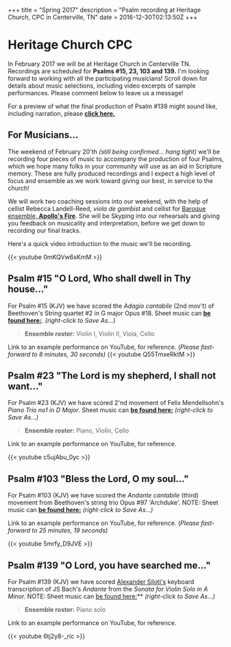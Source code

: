 +++
title = "Spring 2017"
description = "Psalm recording at Heritage Church, CPC in Centerville, TN"
date = 2016-12-30T02:13:50Z
+++

# Heritage Church CPC

In February 2017 we will be at Heritage Church in Centerville TN.  Recordings are scheduled for **Psalms #15, 23, 103 and 139.**  I'm looking forward to working with all the participating musicians!  Scroll down for details about music selections, including video excerpts of sample performances.  Please comment below to leave us a message!

For a preview of what the final production of Psalm #139 might sound like, including narration, please **[click here.](/project/heritage/1701c139.mp3)**

## For Musicians...

The weekend of February 20'th *(still being confirmed... hang tight)* we'll be recording four pieces of music to accompany the production of four Psalms, which we hope many folks in your community will use as an aid in Scripture memory.  These are fully produced recordings and I expect a high level of focus and ensemble as we work toward giving our best, in service to the church!

We will work two coaching sessions into our weekend, with the help of cellist Rebecca Landell-Reed, *viola de gambist* and cellist for [Baroque ensemble, **Apollo's Fire**](http://www.apollosfire.org).  She will be Skyping into our rehearsals and giving you feedback on musicality and interpretation, before we get down to recording our final tracks.

Here's a quick video introduction to the music we'll be recording.

{{< youtube 0mKQVw6sKmM >}}

## Psalm #15 "O Lord, Who shall dwell in Thy house..."
For Psalm #15 (KJV) we have scored the *Adagio cantabile* (2nd mov't) of Beethoven's String quartet #2 in G major Opus #18.  Sheet music can [**be found here:**](https://www.dropbox.com/s/97m0ip7gptenq75/Beethoven%20Opus%2018%20Quartet%20no2.zip?dl=0).  *(right-click to Save As...)*

>**Ensemble roster:** Violin I, Violin II, Viola, Cello

Link to an example performance on YouTube, for reference.  (*Please fast-forward to 8 minutes, 30 seconds)*
{{< youtube Q55TmxeRktM >}}

## Psalm #23 "The Lord is my shepherd, I shall not want..."
For Psalm #23 (KJV) we have scored 2'nd movement of Felix Mendellsohn's *Piano Trio no1 in D Major*.  Sheet music can [**be found here:**](https://www.dropbox.com/s/371mv0yudkvvbf0/Mendelssohn%20Trio%20no1%20in%20D%20Minor%20Opus%2049%2C%20All%20parts.zip?dl=0)  *(right-click to Save As...)*

>**Ensemble roster:** Piano, Violin, Cello

Link to an example performance on YouTube, for reference.

{{< youtube c5ujAbu_0yc >}}


## Psalm #103 "Bless the Lord, O my soul..."
For Psalm #103 (KJV) we have scored the *Andante cantabile* (third) movement from Beethoven's string trio Opus #97 'Archduke'.  NOTE: Sheet music can [**be found here:**](https://dl.dropboxusercontent.com/u/40625080/SA/SA/Heritage/Sheet%20music/Beethoven%20Opus%2097%20Piano%20Trio%20in%20Bb%20Major.zip)  *(right-click to Save As...)*

Link to an example performance on YouTube, for reference.  (*Please fast-forward to 25 minutes, 19 seconds)*

{{< youtube 5mrfy_D9JVE >}}

## Psalm #139  "O Lord, you have searched me..."
For Psalm #139 (KJV) we have scored [Alexander Siloti's](https://en.wikipedia.org/wiki/Alexander_Siloti) keyboard transcription of JS Bach's *Andante* from the *Sonata for Violin Solo in A Minor.*  NOTE:  Sheet music can [be found here:](/project/heritage/siloti.pdf)** *(right-click to Save As...)*

>**Ensemble roster:** Piano solo

Link to an example performance on YouTube, for reference.

{{< youtube 6tj2y8-_ric >}}
